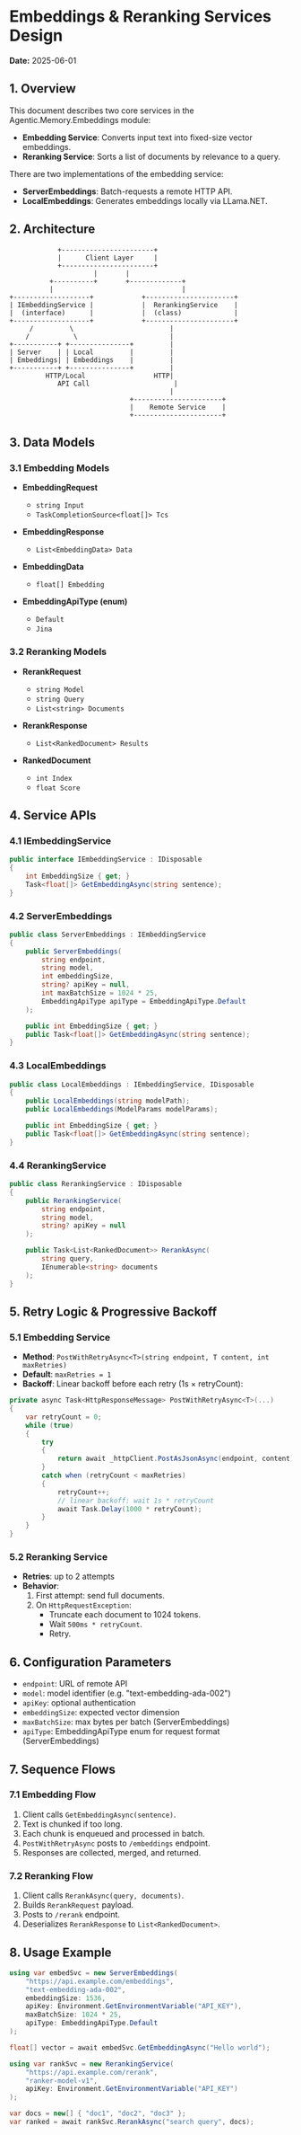 # Embeddings & Reranking Services Design

**Date:** 2025-06-01

## 1. Overview
This document describes two core services in the Agentic.Memory.Embeddings module:

- **Embedding Service**: Converts input text into fixed-size vector embeddings.
- **Reranking Service**: Sorts a list of documents by relevance to a query.

There are two implementations of the embedding service:
- **ServerEmbeddings**: Batch-requests a remote HTTP API.
- **LocalEmbeddings**: Generates embeddings locally via LLama.NET.

## 2. Architecture
```
            +-----------------------+
            |      Client Layer     |
            +-----------------------+
                     |       |
          +----------+       +-------------+
          |                                |
+-------------------+            +----------------------+
| IEmbeddingService |            |  RerankingService    |
|  (interface)      |            |  (class)             |
+-------------------+            +----------------------+
     /         \                        |
    /           \                       |
+-----------+ +---------------+         |
| Server    | | Local         |         |
| Embeddings| | Embeddings    |         |
+-----------+ +---------------+         |
         HTTP/Local                 HTTP|
            API Call                     |
                                        |
                              +----------------------+
                              |    Remote Service    |
                              +----------------------+
```

## 3. Data Models

### 3.1 Embedding Models
- **EmbeddingRequest**
  - `string Input`
  - `TaskCompletionSource<float[]> Tcs`

- **EmbeddingResponse**
  - `List<EmbeddingData> Data`

- **EmbeddingData**
  - `float[] Embedding`

- **EmbeddingApiType (enum)**
  - `Default`
  - `Jina`

### 3.2 Reranking Models
- **RerankRequest**
  - `string Model`
  - `string Query`
  - `List<string> Documents`

- **RerankResponse**
  - `List<RankedDocument> Results`

- **RankedDocument**
  - `int Index`
  - `float Score`

## 4. Service APIs

### 4.1 IEmbeddingService
```csharp
public interface IEmbeddingService : IDisposable
{
    int EmbeddingSize { get; }
    Task<float[]> GetEmbeddingAsync(string sentence);
}
```

### 4.2 ServerEmbeddings
```csharp
public class ServerEmbeddings : IEmbeddingService
{
    public ServerEmbeddings(
        string endpoint,
        string model,
        int embeddingSize,
        string? apiKey = null,
        int maxBatchSize = 1024 * 25,
        EmbeddingApiType apiType = EmbeddingApiType.Default
    );

    public int EmbeddingSize { get; }
    public Task<float[]> GetEmbeddingAsync(string sentence);
}
```

### 4.3 LocalEmbeddings
```csharp
public class LocalEmbeddings : IEmbeddingService, IDisposable
{
    public LocalEmbeddings(string modelPath);
    public LocalEmbeddings(ModelParams modelParams);

    public int EmbeddingSize { get; }
    public Task<float[]> GetEmbeddingAsync(string sentence);
}
```

### 4.4 RerankingService
```csharp
public class RerankingService : IDisposable
{
    public RerankingService(
        string endpoint,
        string model,
        string? apiKey = null
    );

    public Task<List<RankedDocument>> RerankAsync(
        string query,
        IEnumerable<string> documents
    );
}
```

## 5. Retry Logic & Progressive Backoff

### 5.1 Embedding Service
- **Method**: `PostWithRetryAsync<T>(string endpoint, T content, int maxRetries)`
- **Default**: `maxRetries = 1`
- **Backoff**: Linear backoff before each retry (1s × retryCount):
```csharp
private async Task<HttpResponseMessage> PostWithRetryAsync<T>(...)
{
    var retryCount = 0;
    while (true)
    {
        try
        {
            return await _httpClient.PostAsJsonAsync(endpoint, content);
        }
        catch when (retryCount < maxRetries)
        {
            retryCount++;
            // linear backoff: wait 1s * retryCount
            await Task.Delay(1000 * retryCount);
        }
    }
}
```

### 5.2 Reranking Service
- **Retries**: up to 2 attempts
- **Behavior**:
  1. First attempt: send full documents.
  2. On `HttpRequestException`:
     - Truncate each document to 1024 tokens.
     - Wait `500ms * retryCount`.
     - Retry.

## 6. Configuration Parameters
- `endpoint`: URL of remote API
- `model`: model identifier (e.g. "text-embedding-ada-002")
- `apiKey`: optional authentication
- `embeddingSize`: expected vector dimension
- `maxBatchSize`: max bytes per batch (ServerEmbeddings)
- `apiType`: EmbeddingApiType enum for request format (ServerEmbeddings)

## 7. Sequence Flows

### 7.1 Embedding Flow
1. Client calls `GetEmbeddingAsync(sentence)`.
2. Text is chunked if too long.
3. Each chunk is enqueued and processed in batch.
4. `PostWithRetryAsync` posts to `/embeddings` endpoint.
5. Responses are collected, merged, and returned.

### 7.2 Reranking Flow
1. Client calls `RerankAsync(query, documents)`.
2. Builds `RerankRequest` payload.
3. Posts to `/rerank` endpoint.
4. Deserializes `RerankResponse` to `List<RankedDocument>`.

## 8. Usage Example
```csharp
using var embedSvc = new ServerEmbeddings(
    "https://api.example.com/embeddings",
    "text-embedding-ada-002",
    embeddingSize: 1536,
    apiKey: Environment.GetEnvironmentVariable("API_KEY"),
    maxBatchSize: 1024 * 25,
    apiType: EmbeddingApiType.Default
);

float[] vector = await embedSvc.GetEmbeddingAsync("Hello world");

using var rankSvc = new RerankingService(
    "https://api.example.com/rerank",
    "ranker-model-v1",
    apiKey: Environment.GetEnvironmentVariable("API_KEY")
);

var docs = new[] { "doc1", "doc2", "doc3" };
var ranked = await rankSvc.RerankAsync("search query", docs);
